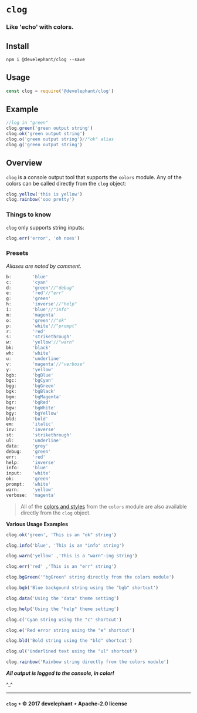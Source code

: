 # `clog`

### Like 'echo' with colors.

## Install

```
npm i @develephant/clog --save
```

## Usage

```js
const clog = require('@develephant/clog')
```

## Example

```js
//log in "green"
clog.green('green output string')
clog.ok('green output string')
clog.o('green output string')//"ok" alias
clog.g('green output string')
```

## Overview

`clog` is a console output tool that supports the `colors` module. Any of the colors can be called directly from the `clog` object:

```js
clog.yellow('this is yellow')
clog.rainbow('ooo pretty')
```

### Things to know

`clog` only supports string inputs:

```js
clog.err('error', 'oh noes')
```

### Presets

_Aliases are noted by comment._

```js
b:        'blue'
c:        'cyan'
d:        'green'//"debug"
e:        'red'//"err"
g:        'green'
h:        'inverse'//"help"
i:        'blue'//"info"
m:        'magenta'
o:        'green'//"ok"
p:        'white'//"prompt"
r:        'red'
s:        'strikethrough'
w:        'yellow'//"warn"
bk:       'black'
wh:       'white'
u:        'underline'
v:        'magenta'//"verbose"
y:        'yellow'
bgb:      'bgBlue'
bgc:      'bgCyan'
bgg:      'bgGreen'
bgk:      'bgBlack'
bgm:      'bgMagenta'
bgr:      'bgRed'
bgw:      'bgWhite'
bgy:      'bgYellow'
bld:      'bold'
em:       'italic'
inv:      'inverse'
st:       'strikethrough'
ul:       'underline'
data:     'grey'
debug:    'green'
err:      'red'
help:     'inverse'
info:     'blue'
input:    'white'
ok:       'green'
prompt:   'white'
warn:     'yellow'
verbose:  'magenta'
```

> All of the [colors and styles](https://github.com/marak/colors.js/#colors-and-styles) from the `colors` module are also available directly from the `clog` object.

__Various Usage Examples__

```js
clog.ok('green', 'This is an "ok" string')

clog.info('blue', 'This is an "info" string')

clog.warn('yellow' ,'This is a "warn"-ing string')

clog.err('red' ,'This is an "err" string')

clog.bgGreen('"bgGreen" string directly from the colors module')

clog.bgb('Blue backgound string using the "bgb" shortcut')

clog.data('Using the "data" theme setting')

clog.help('Using the "help" theme setting')

clog.c('Cyan string using the "c" shortcut')

clog.e('Red error string using the "e" shortcut')

clog.bld('Bold string using the "bld" shortcut')

clog.ul('Underlined text using the "ul" shortcut')

clog.rainbow('Rainbow string directly from the colors module')
```

___All output is logged to the console, in color!___

^_^

---

#### `clog` &Star; &copy; 2017 develephant &Star; Apache-2.0 license
